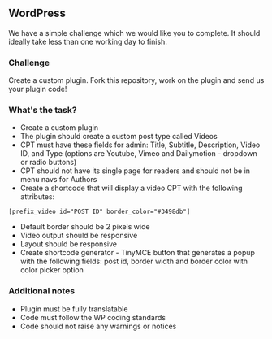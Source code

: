 ## WordPress

We have a simple challenge which we would like you to complete. It should ideally take less than one working day to finish.


### Challenge

Create a custom plugin. Fork this repository, work on the plugin and send us your plugin code!


### What's the task? ###

* Create a custom plugin
* The plugin should create a custom post type called Videos
* CPT must have these fields for admin: Title, Subtitle, Description, Video ID, and Type (options are Youtube, Vimeo and Dailymotion - dropdown or radio buttons)
* CPT should not have its single page for readers and should not be in menu navs for Authors
* Create a shortcode that will display a video CPT with the following attributes:

```
[prefix_video id="POST ID" border_color="#3498db"]
```
* Default border should be 2 pixels wide
* Video output should be responsive
* Layout should be responsive
* Create shortcode generator - TinyMCE button that generates a popup with the following fields: post id, border width and border color with color picker option


### Additional notes ###

* Plugin must be fully translatable
* Code must follow the WP coding standards
* Code should not raise any warnings or notices